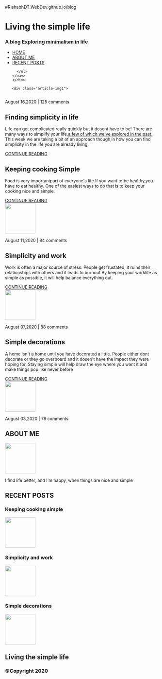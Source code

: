 #RishabhDT.WebDev.github.io/blog
<!DOCTYPE html>
<html>
 <head>
   <link href="https://fonts.googleapis.com/css2?family=Lora&family=Ubuntu:wght@300;700&display=swap" rel="stylesheet">
   <link href="https://fonts.googleapis.com/css2?family=Ubuntu:wght@700&display=swap" rel="stylesheet">
   <link href="https://fonts.googleapis.com/css2?family=Lora&display=swap" rel="stylesheet">
   <meta name="viewport" content="width=device-width, initial-scale=1, minimum-scale=1" />
  <title>Home</title>
  <link rel="stylesheet" type="text/css" href="../CSS stuff/navEx.css">
  </head>
  <body>
    <div class="main">
    <div class="head">
      <div class="container">
      <div class="text">
      <h1>Living the simple life</h1>
      <h3>A blog Exploring minimalism in life</h3>
      </div>
    <nav>
      <ul>
        <li><a href="#" class="active">HOME</a></li>
        <li><a href="#">ABOUT ME</a></li>
        <li><a href="#">RECENT POSTS </a> </li>

      </ul>
    </nav>
    </div>
  </div>
    <div class="meat">
      <div class = "container1">

   <div class="subpara-pop">

       <div class="article-img1">
<img src="../html image/whiteRoom.jpg" alt="">
<p class="info">August 16,2020 | 125 comments</p>
</div>
<div class="subpara-article1">
<h2 class="para-heading">Finding simplicity in life</h2>
<p class="article"><span class="bold">Life can get complicated really quickly</span> but it dosent have to be! There are many ways to simplify your life,<a href="#" class="blue">a few of which we've explored in the past. </a>This week we are taking  a bit of an approach though,in how you can find simplicity in the life you are already living.</p>
<a href="../html stuff/navEx.html" class="continue">CONTINUE READING</a>
</div>
   </div>
   <div class="subpara">
       <div class="subpara-article">
         <h2 class="para-heading">Keeping cooking Simple</h2>
         <p class="article">Food is very importantpart of everyone's life.If you want to be healthy,you have to eat healthy. One of the easiest ways to do that is to keep your cooking nice and simple.</p>
         <a href="../html stuff/recent-post.html" class="continue">CONTINUE READING</a>
         </div>
         <div class="article-img">
           <img src="../html image/WhiteFood.jpg" alt="" width="100px;">
           <p class="info">August 11,2020 | 84 comments</p>
         </div>
       </div>
       <div class="subpara">
         <div class="subpara-article">
           <h2 class="para-heading">Simplicity and work</h2>
           <p class="article">Work is often a major source of stress. People get frustated, it ruins their relationships with others and it leads to burnout.By keeping your worklife as simple as possible, it will help balance everything out.</p>
           <a href="#" class="continue">CONTINUE READING</a>
         </div>
           <div class="article-img">
             <img id="room2" src="../html image/whiteRoom1.jpg" alt="" width="100px;" >
             <p class="info">August 07,2020 | 88 comments</p>
       </div>
   </div>
   <div class="subpara">
     <div class="subpara-article">
       <h2 class="para-heading">Simple decorations</h2>
       <p class="article">A home isn't a home until you have decorated a little. People either dont decorate or they go overboard and it dosen't have the impact they were hoping for. Staying simple will help draw the eye where you want it and make things pop like never before</p>
       <a href="#" class="continue">CONTINUE READING</a>
     </div>
       <div class="article-img">
         <img src="../html image/whitePlant.jpg" alt="" width="100px;">
         <p class="info">August 03,2020 | 78 comments</p>
       </div>
   </div>
 </div>
 <div class="sidescroll">
<div class="sidepara">
<h2 class="side-heading">ABOUT ME</h2>
<img src="../html image/Me.jpg" alt="" width="100px;" >
<p id="hello">I find life better, and I'm happy, when things are nice and simple</p>
</div>
<div class="sidepara">
<h2 class="side-heading">RECENT POSTS</h2>
<div class="recent-post">
  <h3>Keeping cooking simple </h3>
<img src="../html image/WhiteFood.jpg" alt="" width="100px;">
</div>
<div class="recent-post">
  <h3>Simplicity and work </h3>
  <img src="../html image/WhiteRoom1.jpg" alt="" width="100px;">
</div>
<div class="recent-post">
  <h3>Simple decorations </h3>
  <img src="../html image/whitePlant.jpg" alt=""width="100px;">
</div>
</div>
 </div>
    </div>
    <div class="footer">
<h2>Living the simple life</h2>
<h3>&copy;Copyright 2020</h3>
    </div>
  </div>
  </body>
</html>
